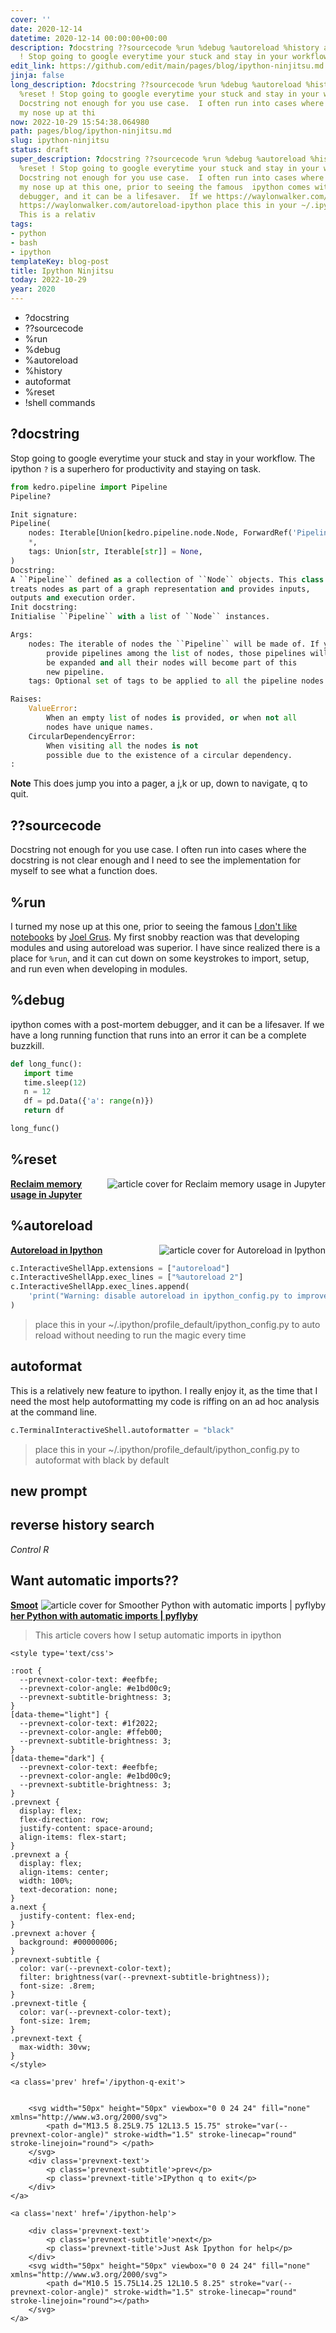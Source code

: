 ```yaml
---
cover: ''
date: 2020-12-14
datetime: 2020-12-14 00:00:00+00:00
description: ?docstring ??sourcecode %run %debug %autoreload %history autoformat %reset
  ! Stop going to google everytime your stuck and stay in your workflow.  The Docstring
edit_link: https://github.com/edit/main/pages/blog/ipython-ninjitsu.md
jinja: false
long_description: ?docstring ??sourcecode %run %debug %autoreload %history autoformat
  %reset ! Stop going to google everytime your stuck and stay in your workflow.  The
  Docstring not enough for you use case.  I often run into cases where the I turned
  my nose up at thi
now: 2022-10-29 15:54:38.064980
path: pages/blog/ipython-ninjitsu.md
slug: ipython-ninjitsu
status: draft
super_description: ?docstring ??sourcecode %run %debug %autoreload %history autoformat
  %reset ! Stop going to google everytime your stuck and stay in your workflow.  The
  Docstring not enough for you use case.  I often run into cases where the I turned
  my nose up at this one, prior to seeing the famous  ipython comes with a post-mortem
  debugger, and it can be a lifesaver.  If we https://waylonwalker.com/reset-ipython
  https://waylonwalker.com/autoreload-ipython place this in your ~/.ipython/profile
  This is a relativ
tags:
- python
- bash
- ipython
templateKey: blog-post
title: Ipython Ninjitsu
today: 2022-10-29
year: 2020
---
```


* ?docstring
* ??sourcecode
* %run
* %debug
* %autoreload
* %history
* autoformat
* %reset
* !shell commands

## ?docstring

Stop going to google everytime your stuck and stay in your workflow.  The
ipython `?` is a superhero for productivity and staying on task.

``` python
from kedro.pipeline import Pipeline
Pipeline?

Init signature:
Pipeline(
    nodes: Iterable[Union[kedro.pipeline.node.Node, ForwardRef('Pipeline')]],
    *,
    tags: Union[str, Iterable[str]] = None,
)
Docstring:
A ``Pipeline`` defined as a collection of ``Node`` objects. This class
treats nodes as part of a graph representation and provides inputs,
outputs and execution order.
Init docstring:
Initialise ``Pipeline`` with a list of ``Node`` instances.

Args:
    nodes: The iterable of nodes the ``Pipeline`` will be made of. If you
        provide pipelines among the list of nodes, those pipelines will
        be expanded and all their nodes will become part of this
        new pipeline.
    tags: Optional set of tags to be applied to all the pipeline nodes.

Raises:
    ValueError:
        When an empty list of nodes is provided, or when not all
        nodes have unique names.
    CircularDependencyError:
        When visiting all the nodes is not
        possible due to the existence of a circular dependency.
:
```

**Note** This does jump you into a pager, a j,k or up, down to navigate, q to quit.


## ??sourcecode

Docstring not enough for you use case.  I often run into cases where the
docstring is not clear enough and I need to see the implementation for myself
to see what a function does.

## %run

I turned my nose up at this one, prior to seeing the famous [I don't like
notebooks](https://www.youtube.com/watch?v=7jiPeIFXb6U) by
[Joel Grus](https://joelgrus.com/).  My first snobby reaction was that
developing modules and using autoreload was superior.  I have since realized
there is a place for `%run`, and it can cut down on some keystrokes to import,
setup, and run even when developing in modules.

## %debug

ipython comes with a post-mortem debugger, and it can be a lifesaver.  If we
have a long running function that runs into an error it can be a complete buzzkill.

``` python
def long_func():
   import time
   time.sleep(12)
   n = 12
   df = pd.Data({'a': range(n)})
   return df

long_func()
```

## %reset


<div class="onelinelink-wrapper">
    <a class="onelinelink" href="https://waylonwalker.com/reset-ipython/">
        <img style="float: right;" align='right' src="https://covers.waylonwalker.com/reset-ipython.jpg" alt="article cover for Reclaim memory usage in Jupyter"/>
        <p><strong>Reclaim memory usage in Jupyter</strong></p>
    </a>
</div>


## %autoreload


<div class="onelinelink-wrapper">
    <a class="onelinelink" href="https://waylonwalker.com/autoreload-ipython/">
        <img style="float: right;" align='right' src="https://covers.waylonwalker.com/autoreload-ipython.jpg" alt="article cover for Autoreload in Ipython"/>
        <p><strong>Autoreload in Ipython</strong></p>
    </a>
</div>


``` python
c.InteractiveShellApp.extensions = ["autoreload"]
c.InteractiveShellApp.exec_lines = ["%autoreload 2"]
c.InteractiveShellApp.exec_lines.append(
    'print("Warning: disable autoreload in ipython_config.py to improve performance.")'
)
```

> place this in your ~/.ipython/profile_default/ipython_config.py to auto reload without needing to run the magic every time

## autoformat

This is a relatively new feature to ipython.  I really enjoy it, as the time
that I need the most help autoformatting my code is riffing on an ad hoc
analysis at the command line.

``` python
c.TerminalInteractiveShell.autoformatter = "black"
```

> place this in your ~/.ipython/profile_default/ipython_config.py to autoformat with black by default

## new prompt

## reverse history search

_Control R_

## Want automatic imports??


<div class="onelinelink-wrapper">
    <a class="onelinelink" href="https://waylonwalker.com/pyflyby/">
        <img style="float: right;" align='right' src="https://covers.waylonwalker.com/pyflyby.jpg" alt="article cover for Smoother Python with automatic imports | pyflyby"/>
        <p><strong>Smoother Python with automatic imports | pyflyby</strong></p>
    </a>
</div>


> This article covers how I setup automatic imports in ipython
<div class='prevnext'>

    <style type='text/css'>

    :root {
      --prevnext-color-text: #eefbfe;
      --prevnext-color-angle: #e1bd00c9;
      --prevnext-subtitle-brightness: 3;
    }
    [data-theme="light"] {
      --prevnext-color-text: #1f2022;
      --prevnext-color-angle: #ffeb00;
      --prevnext-subtitle-brightness: 3;
    }
    [data-theme="dark"] {
      --prevnext-color-text: #eefbfe;
      --prevnext-color-angle: #e1bd00c9;
      --prevnext-subtitle-brightness: 3;
    }
    .prevnext {
      display: flex;
      flex-direction: row;
      justify-content: space-around;
      align-items: flex-start;
    }
    .prevnext a {
      display: flex;
      align-items: center;
      width: 100%;
      text-decoration: none;
    }
    a.next {
      justify-content: flex-end;
    }
    .prevnext a:hover {
      background: #00000006;
    }
    .prevnext-subtitle {
      color: var(--prevnext-color-text);
      filter: brightness(var(--prevnext-subtitle-brightness));
      font-size: .8rem;
    }
    .prevnext-title {
      color: var(--prevnext-color-text);
      font-size: 1rem;
    }
    .prevnext-text {
      max-width: 30vw;
    }
    </style>
    
    <a class='prev' href='/ipython-q-exit'>
    

        <svg width="50px" height="50px" viewbox="0 0 24 24" fill="none" xmlns="http://www.w3.org/2000/svg">
            <path d="M13.5 8.25L9.75 12L13.5 15.75" stroke="var(--prevnext-color-angle)" stroke-width="1.5" stroke-linecap="round" stroke-linejoin="round"> </path>
        </svg>
        <div class='prevnext-text'>
            <p class='prevnext-subtitle'>prev</p>
            <p class='prevnext-title'>IPython q to exit</p>
        </div>
    </a>
    
    <a class='next' href='/ipython-help'>
    
        <div class='prevnext-text'>
            <p class='prevnext-subtitle'>next</p>
            <p class='prevnext-title'>Just Ask Ipython for help</p>
        </div>
        <svg width="50px" height="50px" viewbox="0 0 24 24" fill="none" xmlns="http://www.w3.org/2000/svg">
            <path d="M10.5 15.75L14.25 12L10.5 8.25" stroke="var(--prevnext-color-angle)" stroke-width="1.5" stroke-linecap="round" stroke-linejoin="round"></path>
        </svg>
    </a>
  </div>
